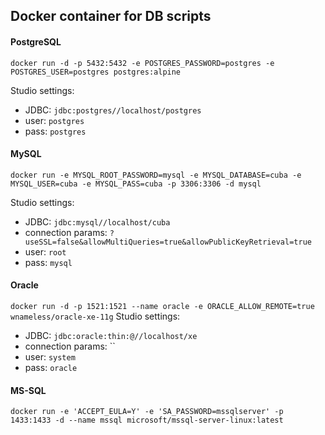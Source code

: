 
## Docker container for DB scripts

#### PostgreSQL
`docker run -d -p 5432:5432 -e POSTGRES_PASSWORD=postgres -e POSTGRES_USER=postgres postgres:alpine`

Studio settings: 
* JDBC: `jdbc:postgres//localhost/postgres`
* user: `postgres`
* pass: `postgres`

#### MySQL
`docker run -e MYSQL_ROOT_PASSWORD=mysql -e MYSQL_DATABASE=cuba -e MYSQL_USER=cuba -e MYSQL_PASS=cuba -p 3306:3306 -d mysql`

Studio settings: 
* JDBC: `jdbc:mysql//localhost/cuba`
* connection params: `?useSSL=false&allowMultiQueries=true&allowPublicKeyRetrieval=true`
* user: `root`
* pass: `mysql`

#### Oracle
`docker run -d -p 1521:1521 --name oracle -e ORACLE_ALLOW_REMOTE=true wnameless/oracle-xe-11g`
Studio settings: 
* JDBC: `jdbc:oracle:thin:@//localhost/xe`
* connection params: ``
* user: `system`
* pass: `oracle`

#### MS-SQL
`docker run -e 'ACCEPT_EULA=Y' -e 'SA_PASSWORD=mssqlserver' -p 1433:1433 -d --name mssql microsoft/mssql-server-linux:latest`
